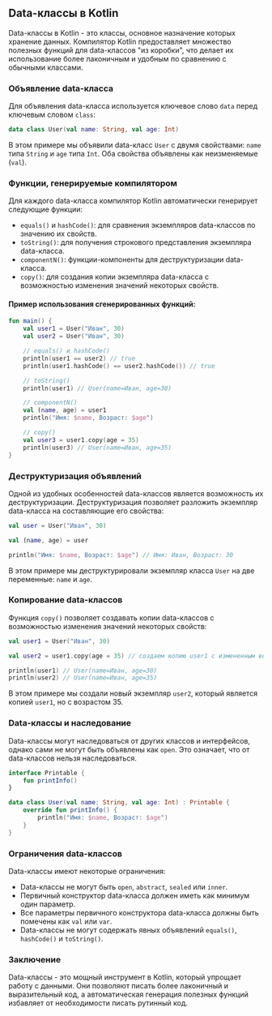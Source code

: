 ## Data-классы в Kotlin

Data-классы в Kotlin - это классы, основное назначение которых хранение данных. Компилятор Kotlin предоставляет множество полезных функций для data-классов "из коробки", что делает их использование более лаконичным и удобным по сравнению с обычными классами.

### Объявление data-класса

Для объявления data-класса используется ключевое слово `data` перед ключевым словом `class`:

```kotlin
data class User(val name: String, val age: Int)
```

В этом примере мы объявили data-класс `User` с двумя свойствами: `name` типа `String` и `age` типа `Int`. Оба свойства объявлены как неизменяемые (`val`).

### Функции, генерируемые компилятором

Для каждого data-класса компилятор Kotlin автоматически генерирует следующие функции:

* `equals()` и `hashCode()`: для сравнения экземпляров data-классов по значению их свойств.
* `toString()`: для получения строкового представления экземпляра data-класса.
* `componentN()`: функции-компоненты для деструктуризации data-класса.
* `copy()`: для создания копии экземпляра data-класса с возможностью изменения значений некоторых свойств.

#### Пример использования сгенерированных функций:

```kotlin
fun main() {
    val user1 = User("Иван", 30)
    val user2 = User("Иван", 30)

    // equals() и hashCode()
    println(user1 == user2) // true
    println(user1.hashCode() == user2.hashCode()) // true

    // toString()
    println(user1) // User(name=Иван, age=30)

    // componentN()
    val (name, age) = user1
    println("Имя: $name, Возраст: $age")

    // copy()
    val user3 = user1.copy(age = 35)
    println(user3) // User(name=Иван, age=35)
}
```

### Деструктуризация объявлений

Одной из удобных особенностей data-классов является возможность их деструктуризации. Деструктуризация позволяет разложить экземпляр data-класса на составляющие его свойства:

```kotlin
val user = User("Иван", 30)

val (name, age) = user 

println("Имя: $name, Возраст: $age") // Имя: Иван, Возраст: 30
```

В этом примере мы деструктурировали экземпляр класса `User` на две переменные: `name` и `age`.

### Копирование data-классов

Функция `copy()` позволяет создавать копии data-классов с возможностью изменения значений некоторых свойств:

```kotlin
val user1 = User("Иван", 30)

val user2 = user1.copy(age = 35) // создаем копию user1 с измененным возрастом

println(user1) // User(name=Иван, age=30)
println(user2) // User(name=Иван, age=35)
```

В этом примере мы создали новый экземпляр `user2`, который является копией `user1`, но с возрастом 35.

### Data-классы и наследование

Data-классы могут наследоваться от других классов и интерфейсов, однако сами не могут быть объявлены как `open`. Это означает, что от data-классов нельзя наследоваться.

```kotlin
interface Printable {
    fun printInfo()
}

data class User(val name: String, val age: Int) : Printable {
    override fun printInfo() {
        println("Имя: $name, Возраст: $age")
    }
}
```

### Ограничения data-классов

Data-классы имеют некоторые ограничения:

* Data-классы не могут быть `open`, `abstract`, `sealed` или `inner`.
* Первичный конструктор data-класса должен иметь как минимум один параметр.
* Все параметры первичного конструктора data-класса должны быть помечены как `val` или `var`.
* Data-классы не могут содержать явных объявлений `equals()`, `hashCode()` и `toString()`.

### Заключение

Data-классы - это мощный инструмент в Kotlin, который упрощает работу с данными. Они позволяют писать более лаконичный и выразительный код, а автоматическая генерация полезных функций избавляет от необходимости писать рутинный код. 
